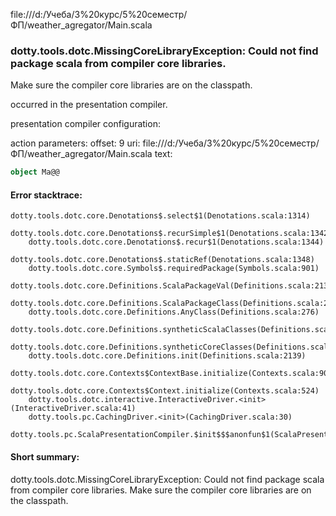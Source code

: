 file:///d:/Учеба/3%20курс/5%20семестр/ФП/weather_agregator/Main.scala
### dotty.tools.dotc.MissingCoreLibraryException: Could not find package scala from compiler core libraries.
Make sure the compiler core libraries are on the classpath.
   

occurred in the presentation compiler.

presentation compiler configuration:


action parameters:
offset: 9
uri: file:///d:/Учеба/3%20курс/5%20семестр/ФП/weather_agregator/Main.scala
text:
```scala
object Ma@@

```



#### Error stacktrace:

```
dotty.tools.dotc.core.Denotations$.select$1(Denotations.scala:1314)
	dotty.tools.dotc.core.Denotations$.recurSimple$1(Denotations.scala:1342)
	dotty.tools.dotc.core.Denotations$.recur$1(Denotations.scala:1344)
	dotty.tools.dotc.core.Denotations$.staticRef(Denotations.scala:1348)
	dotty.tools.dotc.core.Symbols$.requiredPackage(Symbols.scala:901)
	dotty.tools.dotc.core.Definitions.ScalaPackageVal(Definitions.scala:213)
	dotty.tools.dotc.core.Definitions.ScalaPackageClass(Definitions.scala:216)
	dotty.tools.dotc.core.Definitions.AnyClass(Definitions.scala:276)
	dotty.tools.dotc.core.Definitions.syntheticScalaClasses(Definitions.scala:2109)
	dotty.tools.dotc.core.Definitions.syntheticCoreClasses(Definitions.scala:2123)
	dotty.tools.dotc.core.Definitions.init(Definitions.scala:2139)
	dotty.tools.dotc.core.Contexts$ContextBase.initialize(Contexts.scala:902)
	dotty.tools.dotc.core.Contexts$Context.initialize(Contexts.scala:524)
	dotty.tools.dotc.interactive.InteractiveDriver.<init>(InteractiveDriver.scala:41)
	dotty.tools.pc.CachingDriver.<init>(CachingDriver.scala:30)
	dotty.tools.pc.ScalaPresentationCompiler.$init$$$anonfun$1(ScalaPresentationCompiler.scala:85)
```
#### Short summary: 

dotty.tools.dotc.MissingCoreLibraryException: Could not find package scala from compiler core libraries.
Make sure the compiler core libraries are on the classpath.
   